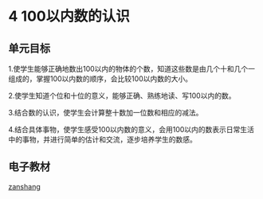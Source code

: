 # 4 100以内数的认识

## 单元目标

1.使学生能够正确地数出100以内的物体的个数，知道这些数是由几个十和几个一组成的，掌握100以内数的顺序，会比较100以内数的大小。

2.使学生知道个位和十位的意义，能够正确、熟练地读、写100以内的数。

3.结合数的认识，使学生会计算整十数加一位数和相应的减法。

4.结合具体事物，使学生感受100以内数的意义，会用100以内的数表示日常生活中的事物，并进行简单的估计和交流，逐步培养学生的数感。

## 电子教材

<Epep grade="xxsx1b" :pep="1221001102121" :pages="33" :paged="50" ></Epep>

[zanshang](../res/zanshang.md ':include')